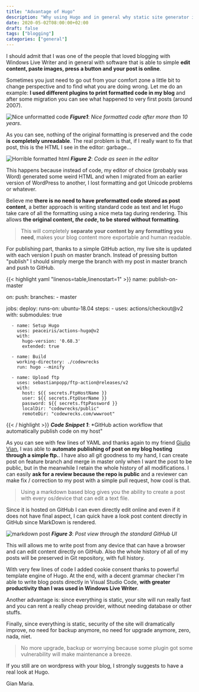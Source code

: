 ```yaml
---
title: "Advantage of Hugo"
description: "Why using Hugo and in general why static site generator is a good idea"
date: 2020-05-02T08:00:00+02:00
draft: false
tags: ["blogging"]
categories: ["general"]
---
```


I should admit that I was one of the people that loved blogging with Windows Live Writer and in general with software that is able to simple **edit content, paste images, press a button and your post is online**.

Sometimes you just need to go out from your comfort zone a little bit to change perspective and to find what you are doing wrong. Let me do an example: **I used different plugins to print formatted code in my blog** and after some migration you can see what happened to very first posts (around 2007).

![Nice unformatted code](../images/unformattedCode.png)
***Figure1***: *Nice formatted code after more than 10 years*.

As you can see, nothing of the original formatting is preserved and the code **is completely unreadable**. The real problem is that, if I really want to fix that post, this is the HTML I see in the editor: garbage...

![Horrible formatted html](../images/horribleFormattedHtml.png)
***Figure 2***: *Code as seen in the editor*

This happens because instead of code, my editor of choice (probably was Word) generated some weird HTML and when I migrated from an earlier version of WordPress to another, I lost formatting and got Unicode problems or whatever.

Believe me **there is no need to have preformatted code stored as post content**, a better approach is writing standard code as text and let Hugo take care of all the formatting using a nice meta tag during rendering. This allows **the original content, *the code*, to be stored without formatting**.

> This will completely **separate your content by any formatting you need**, makes your blog content more exportable and human readable.

For publishing part, thanks to a simple GitHub action, my live site is updated with each version I push on master branch. Instead of pressing button "publish" I should simply merge the branch with my post in master branch and push to GitHub.

{{< highlight yaml "linenos=table,linenostart=1" >}}
name: publish-on-master

on:
  push:
    branches:
      - master

jobs:
  deploy:
    runs-on: ubuntu-18.04
    steps:
      - uses: actions/checkout@v2
        with:
          submodules: true

      - name: Setup Hugo
        uses: peaceiris/actions-hugo@v2
        with:
          hugo-version: '0.68.3'
          extended: true

      - name: Build
        working-directory: ./codewrecks
        run: hugo --minify
 
      - name: Upload ftp
        uses: sebastianpopp/ftp-action@releases/v2
        with:
          host: ${{ secrets.FtpHostName }}
          user: ${{ secrets.FtpUserName }}
          password: ${{ secrets.ftpPassword }}
          localDir: "codewrecks/public"
          remoteDir: "codewrecks.com/wwwroot"

   {{< / highlight >}}
   ***Code Snippet 1***: *GitHub action workflow that automatically publish code on my host"

As you can see with few lines of YAML and thanks again to my friend [Giulio Vian](http://blog.casavian.eu/), I was able to **automate publishing of post on my blog hosting through a simple ftp.**. I have also all git goodness to my hand, I can create post on feature branch and merge in master only when I want the post to be public, but in the meanwhile I retain the whole history of all modifications. I can easily **ask for a review because the repo is public** and a reviewer can make fix / correction to my post with a simple pull request, how cool is that.

> Using a markdown based blog gives you the ability to create a post with every os/device that can edit a text file.

Since it is hosted on GitHub I can even directly edit online and even if it does not have final aspect, I can quick have a look post content directly in GitHub since MarkDown is rendered. 

![markdown post](../images/markDownPost.png)
***Figure 3***: *Post view through the standard GitHub UI*

This will allows me to write post from any device that can have a browser and can edit content directly on GitHub. Also the whole history of all of my posts will be preserved in Git repository, with full history.

With very few lines of code I added cookie consent thanks to powerful template engine of Hugo. At the end, with a decent grammar checker I'm able to write blog posts directly in Visual Studio Code, **with greater productivity than I was used in Windows Live Writer**.

Another advantage is: since everything is static, your site will run really fast and you can rent a really cheap provider, without needing database or other stuffs.

Finally, since everything is static, security of the site will dramatically improve, no need for backup anymore, no need for upgrade anymore, zero, nada, niet.

> No more upgrade, backup or worrying because some plugin got some vulnerability will make maintenance a breeze.

If you still are on wordpress with your blog, I strongly suggests to have a real look at Hugo.

Gian Maria.
